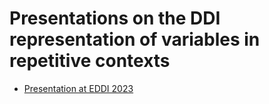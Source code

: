 # Presentations on the DDI representation of variables in repetitive contexts

- [Presentation at EDDI 2023](./eddi-2023-repeated-variables.pdf)
